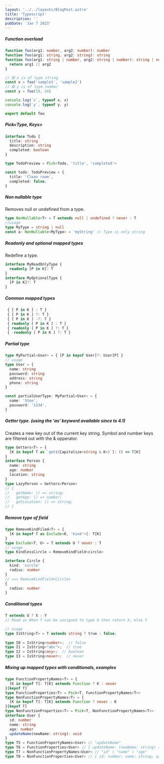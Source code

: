```yaml
---
layout: '../../layouts/BlogPost.astro'
title: 'Typescript'
description: ''
pubDate: 'Jan 7 2023'
---
```


##### Function overload

```typescript
function foo(arg1: number, arg2: number): number
function foo(arg1: string, arg2: string): string
function foo(arg1: string | number, arg2: string | number): string | number {
  return arg1 || arg2
}

// ❎ x is of type string
const x = foo('sample1', 'sample2')
// ❎ y is of type number
const y = foo(10, 24)

console.log(`x`, typeof x, x)
console.log(`y`, typeof y, y)

export default foo
```

##### Pick<Type, Keys>

```typescript
interface Todo {
  title: string
  description: string
  completed: boolean
}

type TodoPreview = Pick<Todo, 'title', 'completed'>

const todo: TodoPreview = {
  title: 'Clean room',
  completed: false,
}
```

##### Non nullable type

Removes null or undefined from a type.

```typescript
type NonNullable<T> = T extends null | undefined ? never : T
//usage
type MyType = string | null
const a: NonNullable<MyType> = 'myString' // Type is only string
```

##### Readonly and optional mapped types

Redefine a type.

```typescript
interface MyReadOnlyType {
  readonly [P in K]: T
}
interface MyOptionalType {
  [P in K]?: T
}
```

##### Common mapped types

```typescript
 { [ P in K ] : T }
 { [ P in K ] ?: T }
 { [ P in K ] -?: T }
 { readonly [ P in K ] : T }
 { readonly [ P in K ] ?: T }
 { -readonly [ P in K ] ?: T }
```

##### Partial type

```typescript
type MyPartial<User> = { [P in keyof User]?: User[P] }
// usage
type User = {
  name: string
  password: string
  address: string
  phone: string
}

const partialUserType: MyPartial<User> = {
  name: 'Sten',
  password: '1234',
}
```

##### Getter type. (using the 'as' keyword available since ts 4.1)

Creates a new key out of the current key string.
Symbol and number keys are filtered out with the & opperator.

```typescript
type Getters<T> = {
  [K in keyof T as `get${Capitalize<string & K>}`]: () => T[K]
}
interface Person {
  name: string
  age: number
  location: string
}
type LazyPerson = Getters<Person>
// {
//   getName: () => string;
//   getAge: () => number;
//   getLocation: () => string;
// }
```

##### Remove type of field

```typescript
type RemoveKindFiled<T> = {
  [K in keyof T as Exclude<K, 'kind'>]: T[K]
}
type Exclude<T, U> = T extends U ? never : T
// usage
type KindlessCircle = RemoveKindField<circle>

interface Circle {
  kind: 'circle'
  radius: number
}
// ==> RemoveKindField<Circle>
{
  radius: number
}
```

##### Conditional types

```typescript
T extends U ? X : Y
// Read as When T can be assigned to type U then return X, else Y

// usage
type IsString<T> = T extends string ? true : false;
​
type I0 = IsString<number>;  // false
type I1 = IsString<"abc">;  // true
type I2 = IsString<any>;  // boolean
type I3 = IsString<never>;  // never
```

##### Mixing up mapped types with conditionals, examples

```typescript
type FunctionPropertyNames<T> = {
  [K in keyof T]: T[K] extends Function ? K : never
}[keyof T]
type FunctionProperties<T> = Pick<T, FunctionPropertyNames<T>>
type NonFunctionPropertyNames<T> = {
  [K in keyof T]: T[K] extends Function ? never : K
}[keyof T]
type NonFunctionProperties<T> = Pick<T, NonFunctionPropertyNames<T>>
interface User {
  id: number
  name: string
  age: number
  updateName(newName: string): void
}
type T5 = FunctionPropertyNames<User> // "updateName"
type T6 = FunctionProperties<User> // { updateName: (newName: string) => void; }
type T7 = NonFunctionPropertyNames<User> // "id" | "name" | "age"
type T8 = NonFunctionProperties<User> // { id: number; name: string; age: number; }
```
